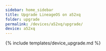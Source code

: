 ```yaml
---
sidebar: home_sidebar
title: Upgrade LineageOS on a52xq
folder: upgrade
permalink: /devices/a52xq/upgrade/
device: a52xq
---
```

{% include templates/device_upgrade.md %}
